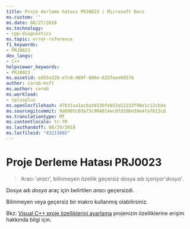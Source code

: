 ```yaml
---
title: Proje derleme hatası PRJ0023 | Microsoft Docs
ms.custom: ''
ms.date: 08/27/2018
ms.technology:
- cpp-diagnostics
ms.topic: error-reference
f1_keywords:
- PRJ0023
dev_langs:
- C++
helpviewer_keywords:
- PRJ0023
ms.assetid: ed55a320-e7c8-489f-886e-825feee0d576
author: corob-msft
ms.author: corob
ms.workload:
- cplusplus
ms.openlocfilehash: 47b31aa1acba3d13bfeb52e52233f90e1c12cbda
ms.sourcegitcommit: 9a0905c03a73c904014ec9fd3d6e59e4fa7813cd
ms.translationtype: MT
ms.contentlocale: tr-TR
ms.lasthandoff: 08/29/2018
ms.locfileid: "43213892"
---
```

# <a name="project-build-error-prj0023"></a>Proje Derleme Hatası PRJ0023

> Aracı '*aracı*', bilinmeyen özellik geçersiz dosya adı içeriyor'*dosya*'.

Dosya adı *dosya* araç için belirtilen *aracı* geçersizdi.

Bilinmeyen veya geçersiz bir makro kullanmış olabilirsiniz.

Bkz: [Visual C++ proje özelliklerini ayarlama](../../ide/working-with-project-properties.md) projenizin özelliklerine erişim hakkında bilgi için.